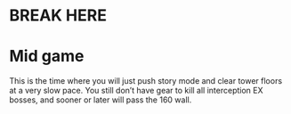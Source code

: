 
# BREAK HERE
# Mid game 


This is the time where you will just push story mode and clear tower floors at a very slow pace. You still don’t have gear to kill all interception EX bosses, and sooner or later will pass the 160 wall.
